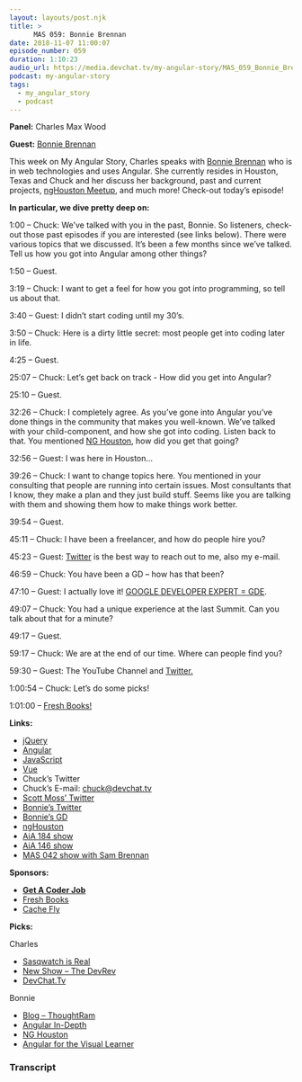 ```yaml
---
layout: layouts/post.njk
title: >
      MAS 059: Bonnie Brennan
date: 2018-11-07 11:00:07
episode_number: 059
duration: 1:10:23
audio_url: https://media.devchat.tv/my-angular-story/MAS_059_Bonnie_Brennan.mp3
podcast: my-angular-story
tags: 
  - my_angular_story
  - podcast
---
```


 **Panel:** Charles Max Wood

**Guest:** [Bonnie Brennan](https://developers.google.com/experts/people/bonnie-brennan)

This week on My Angular Story, Charles speaks with [Bonnie Brennan](https://developers.google.com/experts/people/bonnie-brennan) who is in web technologies and uses Angular. She currently resides in Houston, Texas and Chuck and her discuss her background, past and current projects, [ngHouston Meetup](https://www.meetup.com/ngHouston/), and much more! Check-out today’s episode!

**In particular, we dive pretty deep on:**

1:00 – Chuck: We’ve talked with you in the past, Bonnie. So listeners, check-out those past episodes if you are interested (see links below). There were various topics that we discussed. It’s been a few months since we’ve talked. Tell us how you got into Angular among other things?

1:50 – Guest.

3:19 – Chuck: I want to get a feel for how you got into programming, so tell us about that.

3:40 – Guest: I didn’t start coding until my 30’s.

3:50 – Chuck: Here is a dirty little secret: most people get into coding later in life.

4:25 – Guest.

25:07 – Chuck: Let’s get back on track - How did you get into Angular?

25:10 – Guest.

32:26 – Chuck: I completely agree. As you’ve gone into Angular you’ve done things in the community that makes you well-known. We’ve talked with your child-component, and how she got into coding. Listen back to that. You mentioned [NG Houston](https://www.meetup.com/ngHouston/?_cookie-check=YUAiQQaj1k8mjDwT), how did you get that going?

32:56 – Guest: I was here in Houston...

39:26 – Chuck: I want to change topics here. You mentioned in your consulting that people are running into certain issues. Most consultants that I know, they make a plan and they just build stuff. Seems like you are talking with them and showing them how to make things work better.

39:54 – Guest.

45:11 – Chuck: I have been a freelancer, and how do people hire you?

45:23 – Guest: [Twitter](https://twitter.com/bonnster75?lang=en) is the best way to reach out to me, also my e-mail.

46:59 – Chuck: You have been a GD – how has that been?

47:10 – Guest: I actually love it! [GOOGLE DEVELOPER EXPERT = GDE](https://developers.google.com/experts/people/bonnie-brennan).

49:07 – Chuck: You had a unique experience at the last Summit. Can you talk about that for a minute?

49:17 – Guest.

59:17 – Chuck: We are at the end of our time. Where can people find you?

59:30 – Guest: The YouTube Channel and [Twitter.](https://twitter.com/bonnster75?lang=en)

1:00:54 – Chuck: Let’s do some picks!

1:01:00 – [Fresh Books!](https://www.freshbooks.com/?ref=ppc-fb&campaignid=717543354&adgroupid=51893696397&targetid=kwd-298507762065&crid=285105591548&dv=c&ntwk=g&source=GOOGLE&gclid=EAIaIQobChMIw9ygzoDB3gIVD0sNCh2zHQSlEAAYAiAAEgIltfD_BwE&gclsrc=aw.ds)

**Links:**

- [jQuery](https://jquery.com)
- [Angular](https://angular.io)
- [JavaScript](https://www.google.com/search?client=safari&rls=en&q=javascript&ie=UTF-8&oe=UTF-8)
- [Vue](https://vuejs.org)
- Chuck’s Twitter
- Chuck’s E-mail: [chuck@devchat.tv](mailto:chuck@devchat.tv)
- [Scott Moss’ Twitter](https://twitter.com/scotups?lang=en)
- [Bonnie’s Twitter](https://twitter.com/bonnster75?lang=en)
- [Bonnie’s GD](https://developers.google.com/experts/people/bonnie-brennan)
- [ngHouston](https://www.meetup.com/ngHouston/)
- [AiA 184 show](https://devchat.tv/show_host/bonnie-brennan/)
- [AiA 146 show](https://devchat.tv/adv-in-angular/aia-146-10-ways-lose-developer-bonnie-brennan-keith-stewart/)
- [MAS 042 show with Sam Brennan](https://devchat.tv/my-angular-story/mas-042-sam-brennan/)

**Sponsors:**

- [**Get A Coder Job**](https://devchat.tv/get-a-coder-job/)
- [Fresh Books](https://www.freshbooks.com)
- [Cache Fly](https://www.cachefly.com)

**Picks:**

Charles

- [Sasqwatch is Real](https://www.youtube.com/watch?v=wbcJfg-d5nI)
- [New Show – The DevRev](http://thedevrev.com)
- [DevChat.Tv](https://devchat.tv)

Bonnie

- [Blog – ThoughtRam](https://blog.thoughtram.io/categories/angular-2/)
- [Angular In-Depth](https://blog.angularindepth.com/@maxim.koretskyi)
- [NG Houston](https://www.meetup.com/ngHouston/?_cookie-check=YUAiQQaj1k8mjDwT)
- [Angular for the Visual Learner](https://medium.com/@SamLee_509/angular-for-the-visual-learner-677f7df78679)


### Transcript


